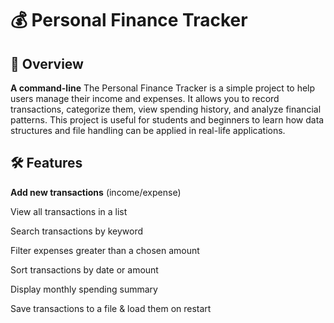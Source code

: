 # 💰 Personal Finance Tracker

## 📌 Overview

**A command-line** The Personal Finance Tracker is a simple project to help users manage their income and expenses.
It allows you to record transactions, categorize them, view spending history, and analyze financial patterns.
This project is useful for students and beginners to learn how data structures and file handling can be applied in real-life applications.

## 🛠 Features

**Add new transactions** (income/expense)

View all transactions in a list

Search transactions by keyword

Filter expenses greater than a chosen amount

Sort transactions by date or amount

Display monthly spending summary

Save transactions to a file & load them on restart
